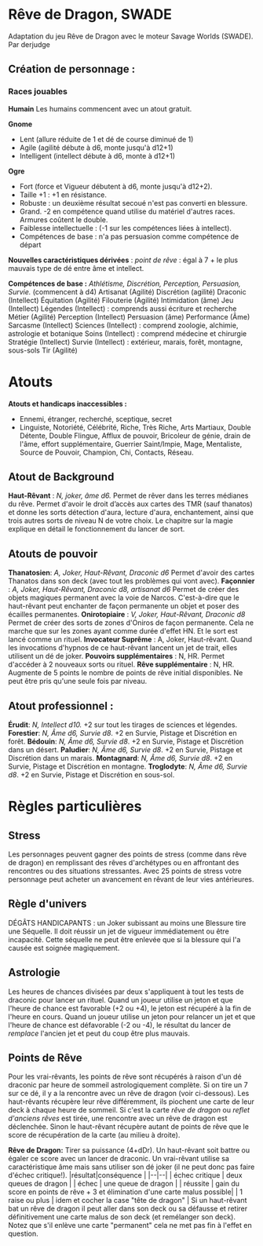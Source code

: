 # Rêve de Dragon, SWADE

Adaptation du jeu Rêve de Dragon avec le moteur Savage Worlds (SWADE).
Par derjudge


## Création de personnage :

### Races jouables

**Humain** Les humains commencent avec un atout gratuit.

**Gnome** 
  * Lent (allure réduite de 1 et dé de course diminué de 1)
  * Agile (agilité débute à d6, monte jusqu'à d12+1) 
  * Intelligent (intellect débute à d6, monte à d12+1)

**Ogre** 
  * Fort (force et Vigueur débutent à d6, monte jusqu'à d12+2). 
  * Taille +1 : +1 en résistance. 
  * Robuste : un deuxième résultat secoué n'est pas converti en blessure.
  * Grand. -2 en compétence quand utilise du matériel d'autres races. Armures coûtent le double.
  * Faiblesse intellectuelle : (-1 sur les compétences liées à intellect). 
  * Compétences de base : n'a pas persuasion comme compétence de départ

**Nouvelles caractéristiques dérivées** :
*point de rêve* : égal à 7 + le plus mauvais type de dé entre âme et intellect.

 **Compétences de base :** *Athlétisme, Discrétion, Perception, Persuasion, Survie.* (commencent à d4)
Artisanat (Agilité)
Discrétion (agilité)
Draconic (Intellect)
Équitation (Agilité)
Filouterie (Agilité)
Intimidation (âme)
Jeu (Intellect)
Légendes (Intellect) : comprends aussi écriture et recherche
Métier (Agilité)
Perception (Intellect)
Persuasion (âme)
Performance (Âme)
Sarcasme (Intellect) 
Sciences (Intellect) : comprend zoologie, alchimie, astrologie et botanique
Soins (Intellect) : comprend médecine et chirurgie
Stratégie (Intellect)
Survie (Intellect) :  extérieur, marais, forêt, montagne, sous-sols
Tir (Agilité)

# Atouts
**Atouts et handicaps inaccessibles :** 
- Ennemi, étranger, recherché, sceptique, secret
- Linguiste, Notoriété, Célébrité, Riche, Très Riche, Arts Martiaux, Double Détente, Double Flingue, Afflux de pouvoir, Bricoleur de génie, drain de l'âme, effort supplémentaire, Guerrier Saint/Impie, Mage, Mentaliste, Source de Pouvoir, Champion, Chi, Contacts, Réseau.

## Atout de Background

**Haut-Rêvant** : *N, joker, âme d6.* Permet de rêver dans les terres médianes du rêve. Permet d'avoir le droit d’accès aux cartes des TMR (sauf thanatos) et donne les sorts détection d'aura, lecture d'aura, enchantement, ainsi que trois autres sorts de niveau N de votre choix. Le chapitre sur la magie explique en détail le fonctionnement du lancer de sort.

## Atouts de pouvoir

**Thanatosien**: *A, Joker, Haut-Rêvant, Draconic d6* Permet d'avoir des cartes Thanatos dans son deck (avec tout les problèmes qui vont avec).
**Façonnier** :  *A, Joker, Haut-Rêvant, Draconic d8, artisanat d6* Permet de créer des objets magiques permanent avec la voie de Narcos. C'est-à-dire que le haut-rêvant peut enchanter de façon permanente un objet et poser des écailles permanentes.
**Onirotopiaire** :  *V, Joker, Haut-Rêvant, Draconic d8* Permet de créer des sorts de zones d'Oniros de façon permanente. Cela ne marche que sur les zones ayant comme durée d'effet HN. Et le sort est lancé comme un rituel.
**Invocateur Suprême** : A, Joker, Haut-rêvant. Quand les invocations d'hypnos de ce haut-rêvant lancent un jet de trait, elles utilisent un dé de joker. 
**Pouvoirs supplémentaires** : N, HR. Permet d'accéder à 2 nouveaux sorts ou rituel. 
**Rêve supplémentaire** : N, HR. Augmente de 5 points le nombre de points de rêve initial disponibles. Ne peut être pris qu'une seule fois par niveau.
 
## Atout professionnel :

**Érudit**: *N, Intellect d10.* +2 sur tout les tirages de sciences et légendes.
**Forestier**:  *N, Âme d6, Survie d8*.  +2 en Survie, Pistage et Discrétion en forêt.
**Bédouin**:  *N, Âme d6, Survie d8*.  +2 en Survie, Pistage et Discrétion dans un désert.
**Paludier**:  *N, Âme d6, Survie d8*.  +2 en Survie, Pistage et Discrétion dans un marais.
**Montagnard**:  *N, Âme d6, Survie d8*.  +2 en Survie, Pistage et Discrétion en montagne.
**Troglodyte**:  *N, Âme d6, Survie d8*.  +2 en Survie, Pistage et Discrétion en sous-sol.

# Règles particulières

## Stress
Les personnages peuvent gagner des points de stress (comme dans rêve de dragon) en remplissant des rêves d'archétypes ou en affrontant des rencontres ou des situations stressantes. Avec 25 points de stress votre personnage peut acheter un avancement en rêvant de leur vies antérieures.

## Règle d'univers
DÉGÂTS HANDICAPANTS : un Joker subissant au moins une Blessure tire une Séquelle. Il doit réussir un jet de vigueur immédiatement ou être incapacité. Cette séquelle ne peut être enlevée que si la blessure qui l'a causée est soignée magiquement.

## Astrologie
Les heures de chances divisées par deux s'appliquent à tout les tests de draconic pour lancer un rituel. Quand un joueur utilise un jeton et que l'heure de chance est favorable (+2 ou +4), le jeton est récupéré à la fin de l'heure en cours. Quand un joueur utilise un jeton pour relancer un jet et que l'heure de chance est défavorable (-2 ou -4), le résultat du lancer de *remplace* l'ancien jet et peut du coup être plus mauvais.

## Points de Rêve
Pour les vrai-rêvants, les points de rêve sont récupérés à raison d'un dé draconic par heure de sommeil astrologiquement complète. Si on tire un 7 sur ce dé, il y a la rencontre avec un rêve de dragon (voir ci-dessous).
Les haut-rêvants récupère leur rêve différemment, ils piochent une carte de leur deck à chaque heure de sommeil. Si c'est la carte *rêve de dragon* ou *reflet d'anciens rêves* est tirée, une rencontre avec un rêve de dragon est déclenchée. Sinon le haut-rêvant récupère autant de points de rêve que le score de récupération de la carte (au milieu à droite).

**Rêve de Dragon:** 
Tirer sa puissance (4+dDr). Un haut-rêvant soit battre ou égaler ce score avec un lancer de draconic. Un vrai-rêvant utilise sa caractéristique âme mais sans utiliser son dé joker (il ne peut donc pas faire d'échec critique!).
|résultat|conséquence  |
|--|--|
| échec critique | deux queues de dragon  |
| échec | une queue de dragon |
| réussite | gain du score en points de rêve + 3 et élimination d'une carte malus possible|
| 1 raise ou plus | idem et cocher la case "tête de dragon" |
Si un haut-rêvant bat un rêve de dragon il peut aller dans son deck ou sa défausse et retirer définitivement une carte malus de son deck (et remélanger son deck). Notez que s'il enlève une carte "permanent" cela ne met pas fin à l'effet en question.



